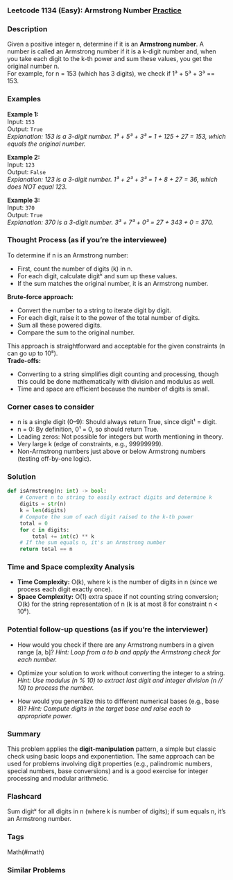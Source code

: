 ### Leetcode 1134 (Easy): Armstrong Number [Practice](https://leetcode.com/problems/armstrong-number)

### Description  
Given a positive integer n, determine if it is an **Armstrong number**. A number is called an Armstrong number if it is a k-digit number and, when you take each digit to the k-th power and sum these values, you get the original number n.  
For example, for n = 153 (which has 3 digits), we check if 1³ + 5³ + 3³ == 153.

### Examples  

**Example 1:**  
Input: `153`  
Output: `True`  
*Explanation: 153 is a 3-digit number. 1³ + 5³ + 3³ = 1 + 125 + 27 = 153, which equals the original number.*

**Example 2:**  
Input: `123`  
Output: `False`  
*Explanation: 123 is a 3-digit number. 1³ + 2³ + 3³ = 1 + 8 + 27 = 36, which does NOT equal 123.*

**Example 3:**  
Input: `370`  
Output: `True`  
*Explanation: 370 is a 3-digit number. 3³ + 7³ + 0³ = 27 + 343 + 0 = 370.*

### Thought Process (as if you’re the interviewee)  
To determine if n is an Armstrong number:
- First, count the number of digits (k) in n.  
- For each digit, calculate digitᵏ and sum up these values.  
- If the sum matches the original number, it is an Armstrong number.

**Brute-force approach:**  
- Convert the number to a string to iterate digit by digit.
- For each digit, raise it to the power of the total number of digits.
- Sum all these powered digits.
- Compare the sum to the original number.

This approach is straightforward and acceptable for the given constraints (n can go up to 10⁸).  
**Trade-offs:**  
- Converting to a string simplifies digit counting and processing, though this could be done mathematically with division and modulus as well.  
- Time and space are efficient because the number of digits is small.

### Corner cases to consider  
- n is a single digit (0–9): Should always return True, since digit¹ = digit.
- n = 0: By definition, 0¹ = 0, so should return True.
- Leading zeros: Not possible for integers but worth mentioning in theory.
- Very large k (edge of constraints, e.g., 99999999).
- Non-Armstrong numbers just above or below Armstrong numbers (testing off-by-one logic).

### Solution

```python
def isArmstrong(n: int) -> bool:
    # Convert n to string to easily extract digits and determine k
    digits = str(n)
    k = len(digits)
    # Compute the sum of each digit raised to the k-th power
    total = 0
    for c in digits:
        total += int(c) ** k
    # If the sum equals n, it's an Armstrong number
    return total == n
```

### Time and Space complexity Analysis  

- **Time Complexity:** O(k), where k is the number of digits in n (since we process each digit exactly once).
- **Space Complexity:** O(1) extra space if not counting string conversion; O(k) for the string representation of n (k is at most 8 for constraint n < 10⁸).

### Potential follow-up questions (as if you’re the interviewer)  

- How would you check if there are any Armstrong numbers in a given range [a, b]?
  *Hint: Loop from a to b and apply the Armstrong check for each number.*

- Optimize your solution to work without converting the integer to a string.
  *Hint: Use modulus (n % 10) to extract last digit and integer division (n // 10) to process the number.*

- How would you generalize this to different numerical bases (e.g., base 8)?
  *Hint: Compute digits in the target base and raise each to appropriate power.*

### Summary
This problem applies the **digit-manipulation** pattern, a simple but classic check using basic loops and exponentiation. The same approach can be used for problems involving digit properties (e.g., palindromic numbers, special numbers, base conversions) and is a good exercise for integer processing and modular arithmetic.


### Flashcard
Sum digitᵏ for all digits in n (where k is number of digits); if sum equals n, it’s an Armstrong number.

### Tags
Math(#math)

### Similar Problems
